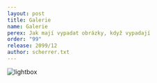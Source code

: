 ```yaml
---
layout: post
title: Galerie
name: Galerie
perex: Jak mají vypadat obrázky, když vypadají
order: "99"
release: 2099/12
author: scherrer.txt
---
```



<div class="gallery-container">
  <div class="gallery-single" style="background-image: url('https://images.unsplash.com/photo-1711055549187-fdbdf3dd090a');" data-full="https://images.unsplash.com/photo-1711055549187-fdbdf3dd090a"></div>
  <div class="gallery-single" style="background-image: url('https://images.unsplash.com/photo-1703622603380-83dbd6e182ec');" data-full="https://images.unsplash.com/photo-1703622603380-83dbd6e182ec"></div>
  <div class="gallery-single" style="background-image: url('https://images.unsplash.com/photo-1711374630104-dca6e0149245');" data-full="https://images.unsplash.com/photo-1711374630104-dca6e0149245"></div>
</div>

<div id="lightbox" class="lightbox">
  <img id="lightbox-img" class="lightbox-img" src="" alt="lightbox">
</div>

<div class="gallery-container">
  <div class="gallery-single" style="background-image: url('https://images.unsplash.com/photo-1711055549187-fdbdf3dd090a');"></div>
  <div class="gallery-single" style="background-image: url('https://images.unsplash.com/photo-1703622603380-83dbd6e182ec');"></div>
  <div class="gallery-single" style="background-image: url('https://images.unsplash.com/photo-1711374630104-dca6e0149245');"></div>
</div>

<div class="gallery-container">
  <div class="gallery-single" style="background-image: url('https://images.unsplash.com/photo-1711055549187-fdbdf3dd090a');"></div>
  <div class="gallery-single" style="background-image: url('https://images.unsplash.com/photo-1703622603380-83dbd6e182ec');"></div>
</div>

<div class="gallery-container">
  <div class="gallery-single" style="background-image: url('https://images.unsplash.com/photo-1711055549187-fdbdf3dd090a');"></div>
</div>